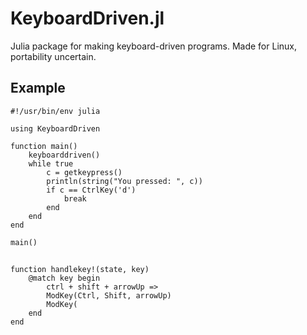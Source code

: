 # KeyboardDriven.jl
Julia package for making keyboard-driven programs. Made for Linux, portability uncertain.

## Example

    #!/usr/bin/env julia
    
    using KeyboardDriven

    function main()
        keyboarddriven()
        while true
            c = getkeypress()
            println(string("You pressed: ", c))
            if c == CtrlKey('d')
                break
            end
        end
    end

    main()

##

    function handlekey!(state, key)
        @match key begin
            ctrl + shift + arrowUp => 
            ModKey(Ctrl, Shift, arrowUp)
            ModKey(
        end
    end
